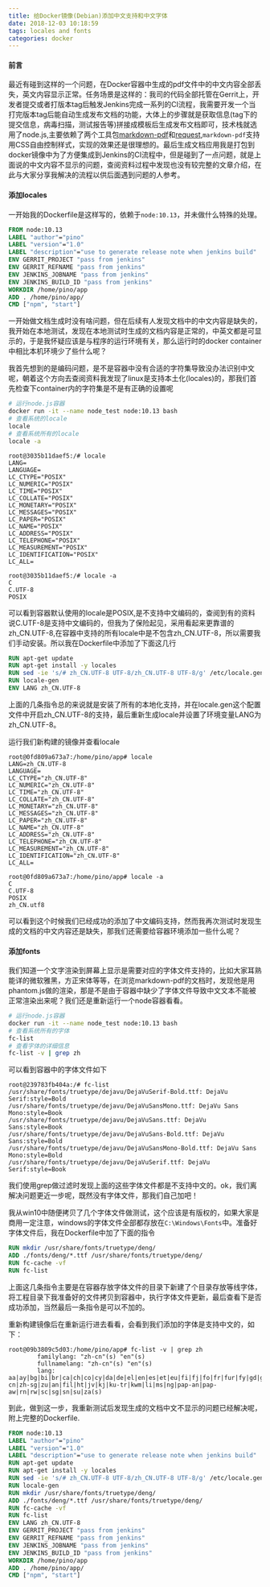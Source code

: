```yaml
---
title: 给Docker镜像(Debian)添加中文支持和中文字体
date: 2018-12-03 10:18:59
tags: locales and fonts
categories: docker
---
```


#### 前言
最近有碰到这样的一个问题，在Docker容器中生成的pdf文件中的中文内容全部丢失，英文内容显示正常。任务场景是这样的：我司的代码全部托管在Gerrit上，开发者提交或者打版本tag后触发Jenkins完成一系列的CI流程，我需要开发一个当打完版本tag后能自动生成发布文档的功能，大体上的步骤就是获取信息(tag下的提交信息，病毒扫描，测试报告等)拼接成模板后生成发布文档即可，技术栈就选用了node.js,主要依赖了两个工具包[markdown-pdf](https://www.npmjs.com/package/markdown-pdf)和[request](https://www.npmjs.com/package/request),`markdown-pdf`支持用CSS自由控制样式，实现的效果还是很理想的。最后生成文档应用我是打包到docker镜像中为了方便集成到Jenkins的CI流程中，但是碰到了一点问题，就是上面说的中文内容不显示的问题，查阅资料过程中发现也没有较完整的文章介绍，在此与大家分享我解决的流程以供后面遇到问题的人参考。

<!--more-->

#### 添加locales
一开始我的Dockerfile是这样写的，依赖于`node:10.13`，并未做什么特殊的处理。
```Dockerfile
FROM node:10.13
LABEL "author"="pino"
LABEL "version"="1.0"
LABEL "description"="use to generate release note when jenkins build"
ENV GERRIT_PROJECT "pass from jenkins"
ENV GERRIT_REFNAME "pass from jenkins"
ENV JENKINS_JOBNAME "pass from jenkins"
ENV JENKINS_BUILD_ID "pass from jenkins"
WORKDIR /home/pino/app
ADD . /home/pino/app/
CMD ["npm", "start"]
```

一开始做文档生成时没有啥问题，但在后续有人发现文档中的中文内容是缺失的，我开始在本地测试，发现在本地测试时生成的文档内容是正常的，中英文都是可显示的，于是我怀疑应该是与程序的运行环境有关，那么运行时的docker container中相比本机环境少了些什么呢？

我首先想到的是编码问题，是不是容器中没有合适的字符集导致没办法识别中文呢，朝着这个方向去查阅资料我发现了linux是支持本土化(locales)的，那我们首先检查下container内的字符集是不是有正确的设置呢

```sh
# 运行node.js容器
docker run -it --name node_test node:10.13 bash
# 查看系统的locale
locale
# 查看系统所有的locale
locale -a
```

```
root@3035b11daef5:/# locale
LANG=
LANGUAGE=
LC_CTYPE="POSIX"
LC_NUMERIC="POSIX"
LC_TIME="POSIX"
LC_COLLATE="POSIX"
LC_MONETARY="POSIX"
LC_MESSAGES="POSIX"
LC_PAPER="POSIX"
LC_NAME="POSIX"
LC_ADDRESS="POSIX"
LC_TELEPHONE="POSIX"
LC_MEASUREMENT="POSIX"
LC_IDENTIFICATION="POSIX"
LC_ALL=

root@3035b11daef5:/# locale -a
C
C.UTF-8
POSIX
```

可以看到容器默认使用的locale是POSIX,是不支持中文编码的，查阅到有的资料说C.UTF-8是支持中文编码的，但我为了保险起见，采用看起来更靠谱的zh_CN.UTF-8,在容器中支持的所有locale中是不包含zh_CN.UTF-8，所以需要我们手动安装。所以我在Dockerfile中添加了下面这几行

```Dockerfile
RUN apt-get update
RUN apt-get install -y locales
RUN sed -ie 's/# zh_CN.UTF-8 UTF-8/zh_CN.UTF-8 UTF-8/g' /etc/locale.gen
RUN locale-gen
ENV LANG zh_CN.UTF-8
```

上面的几条指令总的来说就是安装了所有的本地化支持，并在locale.gen这个配置文件中开启zh_CN.UTF-8的支持，最后重新生成locale并设置了环境变量LANG为zh_CN.UTF-8。

运行我们新构建的镜像并查看locale

```
root@0fd809a673a7:/home/pino/app# locale
LANG=zh_CN.UTF-8
LANGUAGE=
LC_CTYPE="zh_CN.UTF-8"
LC_NUMERIC="zh_CN.UTF-8"
LC_TIME="zh_CN.UTF-8"
LC_COLLATE="zh_CN.UTF-8"
LC_MONETARY="zh_CN.UTF-8"
LC_MESSAGES="zh_CN.UTF-8"
LC_PAPER="zh_CN.UTF-8"
LC_NAME="zh_CN.UTF-8"
LC_ADDRESS="zh_CN.UTF-8"
LC_TELEPHONE="zh_CN.UTF-8"
LC_MEASUREMENT="zh_CN.UTF-8"
LC_IDENTIFICATION="zh_CN.UTF-8"
LC_ALL=

root@0fd809a673a7:/home/pino/app# locale -a
C
C.UTF-8
POSIX
zh_CN.utf8
```

可以看到这个时候我们已经成功的添加了中文编码支持，然而我再次测试时发现生成的文档的中文内容还是缺失，那我们还需要给容器环境添加一些什么呢？

#### 添加fonts

我们知道一个文字渲染到屏幕上显示是需要对应的字体文件支持的，比如大家耳熟能详的微软雅黑，方正宋体等等，在浏览markdown-pdf的文档时，发现他是用phantom.js做的渲染，那是不是由于容器中缺少了字体文件导致中文文本不能被正常渲染出来呢？我们还是重新运行一个node容器看看。
```sh
# 运行node.js容器
docker run -it --name node_test node:10.13 bash
# 查看系统所有的字体
fc-list
# 查看字体的详细信息
fc-list -v | grep zh
```

可以看到容器中的字体文件如下
```
root@239783fb404a:/# fc-list
/usr/share/fonts/truetype/dejavu/DejaVuSerif-Bold.ttf: DejaVu Serif:style=Bold
/usr/share/fonts/truetype/dejavu/DejaVuSansMono.ttf: DejaVu Sans Mono:style=Book
/usr/share/fonts/truetype/dejavu/DejaVuSans.ttf: DejaVu Sans:style=Book
/usr/share/fonts/truetype/dejavu/DejaVuSans-Bold.ttf: DejaVu Sans:style=Bold
/usr/share/fonts/truetype/dejavu/DejaVuSansMono-Bold.ttf: DejaVu Sans Mono:style=Bold
/usr/share/fonts/truetype/dejavu/DejaVuSerif.ttf: DejaVu Serif:style=Book
```

我们使用grep做过滤时发现上面的这些字体文件都是不支持中文的。ok，我们离解决问题更近一步呢，既然没有字体文件，那我们自己加吧！

我从win10中随便拷贝了几个字体文件做测试，这个应该是有版权的，如果大家是商用一定注意，windows的字体文件全部都存放在`C:\Windows\Fonts`中。准备好字体文件后，我在Dockerfile中加了下面的指令

```Dockerfile
RUN mkdir /usr/share/fonts/truetype/deng/
ADD ./fonts/deng/*.ttf /usr/share/fonts/truetype/deng/
RUN fc-cache -vf
RUN fc-list
```

上面这几条指令主要是在容器存放字体文件的目录下新建了个目录存放等线字体，将工程目录下我准备好的文件拷贝到容器中，执行字体文件更新，最后查看下是否成功添加，当然最后一条指令是可以不加的。

重新构建镜像后在重新运行进去看看，会看到我们添加的字体是支持中文的，如下：
```
root@09b3809c5d03:/home/pino/app# fc-list -v | grep zh
        familylang: "zh-cn"(s) "en"(s)
        fullnamelang: "zh-cn"(s) "en"(s)
        lang: aa|ay|bg|bi|br|ca|ch|co|cy|da|de|el|en|es|et|eu|fi|fj|fo|fr|fur|fy|gd|gl|gv|ho|ia|id|ie|io|is|it|kum|lb|mg|nb|nds|nl|nn|no|nr|nso|ny|oc|om|os|pt|rm|ru|sel|sma|smj|so|sq|ss|st|sv|sw|tk|tl|tn|ts|uz|vo|vot|wa|xh|yap|zh-cn|zh-sg|zu|an|fil|ht|jv|kj|ku-tr|kwm|li|ms|ng|pap-an|pap-aw|rn|rw|sc|sg|sn|su|za(s)
```

到此，做到这一步，我重新测试后发现生成的文档中文不显示的问题已经解决呢，附上完整的Dockerfile.

```Dockerfile
FROM node:10.13
LABEL "author"="pino"
LABEL "version"="1.0"
LABEL "description"="use to generate release note when jenkins build"
RUN apt-get update
RUN apt-get install -y locales
RUN sed -ie 's/# zh_CN.UTF-8 UTF-8/zh_CN.UTF-8 UTF-8/g' /etc/locale.gen
RUN locale-gen
RUN mkdir /usr/share/fonts/truetype/deng/
ADD ./fonts/deng/*.ttf /usr/share/fonts/truetype/deng/
RUN fc-cache -vf
RUN fc-list
ENV LANG zh_CN.UTF-8
ENV GERRIT_PROJECT "pass from jenkins"
ENV GERRIT_REFNAME "pass from jenkins"
ENV JENKINS_JOBNAME "pass from jenkins"
ENV JENKINS_BUILD_ID "pass from jenkins"
WORKDIR /home/pino/app
ADD . /home/pino/app/
CMD ["npm", "start"]
```